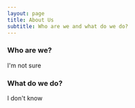 ```yaml
---
layout: page
title: About Us
subtitle: Who are we and what do we do?
---
```


### Who are we?
I'm not sure

### What do we do?
I don't know
